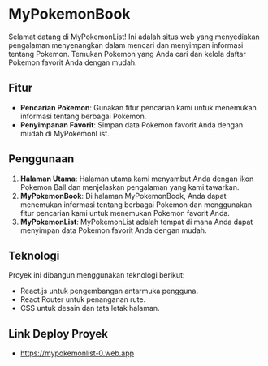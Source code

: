 # MyPokemonBook

Selamat datang di MyPokemonList! Ini adalah situs web yang menyediakan pengalaman menyenangkan dalam mencari dan menyimpan informasi tentang Pokemon. Temukan Pokemon yang Anda cari dan kelola daftar Pokemon favorit Anda dengan mudah.

## Fitur

- **Pencarian Pokemon**: Gunakan fitur pencarian kami untuk menemukan informasi tentang berbagai Pokemon.
- **Penyimpanan Favorit**: Simpan data Pokemon favorit Anda dengan mudah di MyPokemonList.

## Penggunaan

1. **Halaman Utama**: Halaman utama kami menyambut Anda dengan ikon Pokemon Ball dan menjelaskan pengalaman yang kami tawarkan.
2. **MyPokemonBook**: Di halaman MyPokemonBook, Anda dapat menemukan informasi tentang berbagai Pokemon dan menggunakan fitur pencarian kami untuk menemukan Pokemon favorit Anda.
3. **MyPokemonList**: MyPokemonList adalah tempat di mana Anda dapat menyimpan data Pokemon favorit Anda dengan mudah.

## Teknologi

Proyek ini dibangun menggunakan teknologi berikut:

- React.js untuk pengembangan antarmuka pengguna.
- React Router untuk penanganan rute.
- CSS untuk desain dan tata letak halaman.

## Link Deploy Proyek
- https://mypokemonlist-0.web.app

